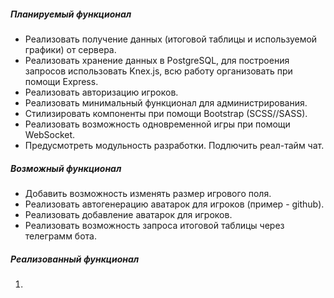 ##### Планируемый функционал

- Реализовать получение данных (итоговой таблицы и используемой графики) от сервера.
- Реализовать хранение данных в PostgreSQL, для построения запросов использовать Knex.js, всю работу организовать при помощи Express.
- Реализовать авторизацию игроков.
- Реализовать минимальный функционал для администрирования.
- Стилизировать компоненты при помощи Bootstrap (SCSS//SASS).
- Реализовать возможность одновременной игры при помощи WebSocket.
- Предусмотреть модульность разработки. Подлючить реал-тайм чат.

##### Возможный функционал

- Добавить возможность изменять размер игрового поля.
- Реализовать автогенерацию аватарок для игроков (пример - github).
- Реализовать добавление аватарок для игроков.
- Реализовать возможность запроса итоговой таблицы через телеграмм бота.

##### Реализованный функционал

1.
